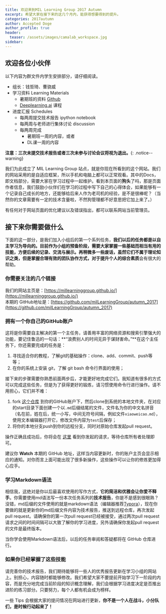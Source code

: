 ```yaml
---
title: 欢迎来到MIL Learning Group 2017 Autumn
excerpt: 希望大家在接下来的这几个月内，能获得想要得到的提升。
categories: 2017autumn
author: Accepted Doge
author_profile: true
header:
  teaser: /assets/images/camalab_workspace.jpg
sidebar:
---
```


## 欢迎各位小伙伴
以下内容为群文件内学生安排部分，请仔细阅读。

- 组长：钱哲琦、曹骁威
- 学习资料 Learning Materials
  - 暑期班的资料 [Github](https://github.com/milLearningGroup/cama_summer_school_2017)
  - [Deeplearning.ai](http://deeplearning.ai/) 课程
- 进度汇报 Schedules
  - 每两周提交技术报告 ipython notebook
  - 每两周与老师进行集体讨论 discussion
  - 每两周完成
    - 暑期班一周的内容，或者
    - DL课一周的内容

**注意：三次未提交技术报告或者三次未参与讨论会议将视为退出。**{: .notice--warning} 

我们为此成立了 MIL Learning Group 站点，就是你现在所看到的这个网站。我们的网站采用的是自适应框架，所以手机和电脑上都可以正常观看。其中的Docs，即文档部分，需要大家在学习过程中一起维护。看到本页面的**狗头**了吗，那是页面作者信息，我们鼓励小伙伴们在学习的过程中写下自己的心得体会，如果能够有一个记录自己成长的地方，还能够给后来人作为老司机的经验，是不是很棒呢？（当然你的文章需要有一定的技术含量啦，不然狗管理都不好意思把它加上来了。）

有任何对于网站页面的优化建议以及错误指出，都可以联系网站当前管理员。


## 接下来你需要做什么

下面的这一部分，是我们加入小组后的第一个系列任务，**我们以后的任务都是以自主学习为导向的。**目前作为小组的预备阶段，需要大家掌握一些基础而相当有用的技能，方便后续的记录、交流与展示。再稍微多一些废话，虽然它们不属于理论知识之类，但是掌握合理有效的团队协作方式，对于**提升个人的综合素质**会有很大的帮助。

### 你需要关注的几个链接
我们的网站主页是：[https://millearninggroup.github.io/](https://millearninggroup.github.io/)  
本期的 GitHub地址是：[https://github.com/milLearningGroup/autumn_2017](https://github.com/milLearningGroup/autumn_2017)  

### 拥有一个你自己的GitHub账户
这将是你需要自主解决的第一个主任务，请善用丰富的网络资源和搜索引擎强大的功能，要记住鲁迅的一句话：**“浪费别人的时间无异于谋财害命。”**在这个主任务下，你还需要完成的任务是：

1. 寻找适合你的教程，了解git的基础操作：clone、add、commit、push等等；
2. 在你的系统上安装 git，了解 git bash 命令行界面的使用；

接下来的步骤需要你熟悉前面两步后，才能更好地完成它们。我知道有很多的方式可以完成这些任务，但是为了获得更好的锻炼，请习惯使用命令行进行操作。请不用担心，它们并不难：

1. fork [这个仓库](https://github.com/milLearningGroup/autumn_2017) 到你的GitHub账户下，然后clone到系统的本地文件夹，在对应的start目录下面创建一个以`.md`后缀结尾的文件，文件名为你的中文名拼音（名在前，姓在后，统一小写，中间无符号间隔，例如文件`xiaoweicao.md`），使用文本编辑器打开它，修改文件内容为`test`后保存；
2. 将你的本地分支push到你的远程分支，同时对原始仓库发起pull request。

操作正确且成功后，你将会在 [这里](https://github.com/milLearningGroup/autumn_2017/pulls) 看到你发起的请求，等待仓库所有者处理即可。  

建议你 **Watch** 本期的 GitHub 地址，这样当内容更新时，你的账户主页会显示相应的通知。对你而言上面可能出现了很多新操作，这些操作可以让你的修炼更加得心应手。  

### 学习Markdown语法

相信我，这绝对是你以后最喜欢使用的写作方式，**它的简洁和优雅会让你爱不释手**。你需要使用md语法写一份本次任务系列的**技术报告**，你是不是感到很眼熟？没错，md后缀的文件使用的就是markdown语法（编辑器推荐[Typora](https://typora.io/)），现在你要做的就是更新你的md后缀文件内容为技术报告，推送到远程仓库，再次发起pull request。请确保你的第一次pull request已经被接受，通过两次pull request请求之间的时间间隔可以大致了解你的学习进度，另外请确保你发起pull request的文件是最终版本。  

当你学会使用Markdown语法后，以后的任务审阅和答疑都将在 GitHub 仓库进行。

### 如果你已经掌握了这些技能

请完善你的技术报告，我们期待能够将一些人的优秀报告更新在学习小组的网站上。别担心，内容随时都能够修改。我们希望大家不要提前开始学习下一阶段的内容，而是充分地完成当前阶段的知识概念理解，我们会根据学习进度决定是否推出进阶的练习部分。只要努力，每个人都有机会成为榜样。

一些 Tips 会根据大家的提问情况在网站进行更新，**你不是一个人在战斗，小分队们，是时候行动起来了！**
